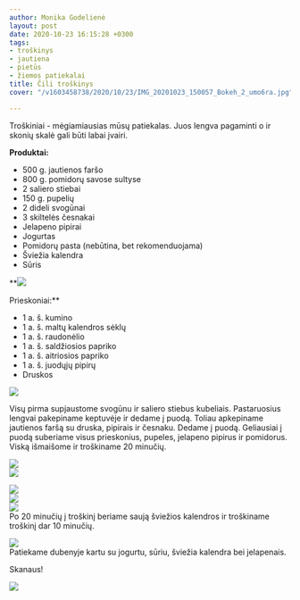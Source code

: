 ```yaml
---
author: Monika Godelienė
layout: post
date: 2020-10-23 16:15:28 +0300
tags:
- troškinys
- jautiena
- pietūs
- žiemos patiekalai
title: Čili troškinys
cover: "/v1603458738/2020/10/23/IMG_20201023_150057_Bokeh_2_umo6ra.jpg"

---
```

Troškiniai - mėgiamiausias mūsų patiekalas. Juos lengva pagaminti o ir skonių skalė gali būti labai įvairi.

**Produktai:**

* 500 g. jautienos faršo
* 800 g. pomidorų savose sultyse
* 2 saliero stiebai
* 150 g. pupelių
* 2 dideli svogūnai
* 3 skiltelės česnakai
* Jelapeno pipirai
* Jogurtas
* Pomidorų pasta (nebūtina, bet rekomenduojama)
* Šviežia kalendra
* Sūris

**![](https://res.cloudinary.com/monikagod/image/upload/v1603458749/2020/10/23/IMG_20201023_135640_Bokeh_2_bvxtev.jpg)  
  
Prieskoniai:**

* 1 a. š. kumino
* 1 a. š. maltų kalendros sėklų
* 1 a. š. raudonėlio
* 1 a. š. saldžiosios papriko
* 1 a. š. aitriosios papriko
* 1 a. š. juodųjų pipirų
* Druskos

![](https://res.cloudinary.com/monikagod/image/upload/v1603458749/2020/10/23/IMG_20201023_140009_Bokeh_3_zhealv.jpg)  
  
Visų pirma supjaustome svogūnu ir saliero stiebus kubeliais. Pastaruosius lengvai pakepiname keptuvėje ir dedame į puodą. Toliau apkepiname jautienos faršą su druska, pipirais ir česnaku. Dedame į puodą. Geliausiai į puodą suberiame visus prieskonius, pupeles, jelapeno pipirus ir pomidorus. Viską išmaišome ir troškiname 20 minučių.   
  
![](https://res.cloudinary.com/monikagod/image/upload/v1603458737/2020/10/23/IMG_20201023_141512_Bokeh_2_pino9d.jpg)  
![](https://res.cloudinary.com/monikagod/image/upload/v1603458737/2020/10/23/IMG_20201023_141641_Bokeh_2_cgsxdq.jpg)  
  
![](https://res.cloudinary.com/monikagod/image/upload/v1603458737/2020/10/23/IMG_20201023_141710_Bokeh_2_yxfxyd.jpg)  
![](https://res.cloudinary.com/monikagod/image/upload/v1603458737/2020/10/23/IMG_20201023_141722_Bokeh_2_kh3rmt.jpg)  
![](https://res.cloudinary.com/monikagod/image/upload/v1603458737/2020/10/23/IMG_20201023_141738_Bokeh_2_r7zxin.jpg)  
Po 20 minučių į troškinį beriame saują šviežios kalendros ir troškiname troškinį dar 10 minučių.  
  
![](https://res.cloudinary.com/monikagod/image/upload/v1603458737/2020/10/23/IMG_20201023_144358_Bokeh_2_yftjoz.jpg)  
Patiekame dubenyje kartu su jogurtu, sūriu, šviežia kalendra bei jelapenais.  
  
Skanaus!  
  
![](https://res.cloudinary.com/monikagod/image/upload/v1603458738/2020/10/23/IMG_20201023_150057_Bokeh_2_umo6ra.jpg)